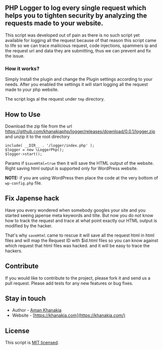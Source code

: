 ## PHP Logger to log every single request which helps you to tighten security by analyzing the requests made to your website.

This script was developed out of pain as there is no such script yet available for logging all the request because of that reason this script came to life so we can trace mailicious request, code injections, spammers ip and the request url and data they are submitting, thus we can prevent and fix the issue.


### How it works?
Simply Install the plugin and change the Plugin settings according to your needs. After you enabled the settings it will start logging all the request made to your php website.

The script logs al the request under `tmp` directory.

## How to Use
Download the zip file from the url https://github.com/khanakiaphp/logger/releases/download/0.0.1/logger.zip and unzip it to the root directory
```
include( __DIR__ . '/logger/index.php' );
$logger = new \LoggerPhp();
$logger->start();
```
Params if `$saveHtml=true` then it will save the HTML output of the website. Right saving html output is supported only for WordPress website.

**NOTE:** if you are using WordPress then place the code at the very bottom of `wp-config.php` file.

## Fix Japense hack
Have you every wondered when somebody googles your site and you started seeing japense meta keywords and tilte. But now you do not know how to track the request and trace at what point exactly our HTML output is modified by the hacker.

That's why `saveHtml` came to rescue it will save all the request html in html files and will map the Request ID with $id.html files so you can know against which request that html files was hacked. and it will be easy to trace the hackers.

## Contribute

If you would like to contribute to the project, please fork it and send us a pull request.  Please add tests
for any new features or bug fixes.

## Stay in touch

* Author - [Aman Khanakia](https://twitter.com/mrkhanakia)
* Website - [https://khanakia.com](https://khanakia.com/)

## License

This script is [MIT licensed](LICENSE).

